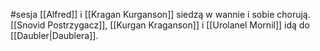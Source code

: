 #sesja
[[Alfred]] i [[Kragan Kurganson]] siedzą w wannie i sobie chorują. [[Snovid Postrzygacz]], [[Kurgan Kraganson]] i [[Urolanel Mornil]] idą do [[Daubler|Daublera]].